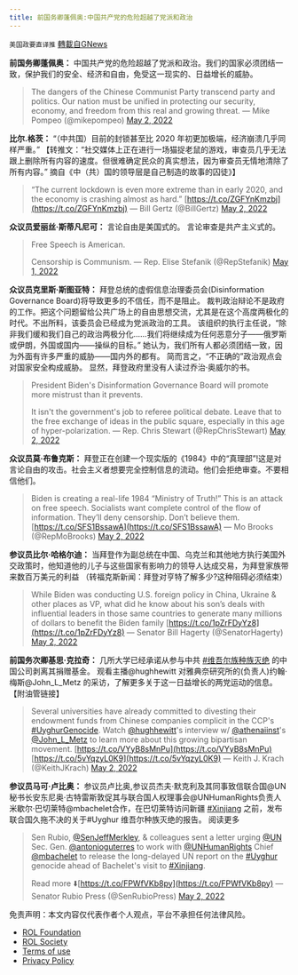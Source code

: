 ```yaml
---
title: 前国务卿蓬佩奥:中国共产党的危险超越了党派和政治
---
```

`美国政要直译推` [轉載自GNews](https://gnews.org/zh-hans/2458649/)

**前国务卿蓬佩奥：**
中国共产党的危险超越了党派和政治。我们的国家必须团结一致，保护我们的安全、经济和自由，免受这一现实的、日益增长的威胁。

> The dangers of the Chinese Communist Party transcend party and politics. Our nation must be unified in protecting our security, economy, and freedom from this real and growing threat.
> — Mike Pompeo (@mikepompeo) [May 2, 2022](https://twitter.com/mikepompeo/status/1521175699738054662?ref_src=twsrc%5Etfw)

**比尔.格茨：**
“（中共国）目前的封锁甚至比 2020 年初更加极端，经济崩溃几乎同样严重。” 【转推文：“社交媒体上正在进行一场猫捉老鼠的游戏，审查员几乎无法跟上删除所有内容的速度。但很难确定民众的真实想法，因为审查员无情地清除了所有内容。” 摘自《中（共）国的领导层是自己制造的故事的囚徒》】

> “The current lockdown is even more extreme than in early 2020, and the economy is crashing almost as hard.” [https://t.co/ZGFYnKmzbj](https://t.co/ZGFYnKmzbj)
> — Bill Gertz (@BillGertz) [May 2, 2022](https://twitter.com/BillGertz/status/1520998093352620032?ref_src=twsrc%5Etfw)

**众议员爱丽丝·斯蒂凡尼可：** 
言论自由是美国式的。 
言论审查是共产主义式的。

> Free Speech is American.
>  
> Censorship is Communism.
> — Rep. Elise Stefanik (@RepStefanik) [May 1, 2022](https://twitter.com/RepStefanik/status/1520826636232396800?ref_src=twsrc%5Etfw)

**众议员克里斯·斯图亚特：** 
拜登总统的虚假信息治理委员会(Disinformation Governance Board)将导致更多的不信任，而不是阻止。 裁判政治辩论不是政府的工作。把这个问题留给公共广场上的自由思想交流，尤其是在这个高度两极化的时代。不出所料，该委员会已经成为党派政治的工具。 该组织的执行主任说，“除非我们缓和我们自己的政治两极分化……我们将继续成为任何恶意分子——俄罗斯或伊朗，外国或国内——操纵的目标。” 她认为，我们所有人都必须团结一致，因为外面有许多严重的威胁——国内外的都有。 简而言之，“不正确的”政治观点会对国家安全构成威胁。 显然，拜登政府里没有人读过乔治·奥威尔的书。

> President Biden's Disinformation Governance Board will promote more mistrust than it prevents.
> 
> It isn't the government's job to referee political debate. Leave that to the free exchange of ideas in the public square, especially in this age of hyper-polarization.
> — Rep. Chris Stewart (@RepChrisStewart) [May 2, 2022](https://twitter.com/RepChrisStewart/status/1521148419733078021?ref_src=twsrc%5Etfw)

**众议员莫·布鲁克斯：** 
拜登正在创建一个现实版的《1984》中的“真理部”!这是对言论自由的攻击。社会主义者想要完全控制信息的流动。他们会拒绝审查。不要相信他们。

> Biden is creating a real-life 1984 “Ministry of Truth!” This is an attack on free speech. Socialists want complete control of the flow of information. They’ll deny censorship. Don’t believe them. [https://t.co/SFS1BssawA](https://t.co/SFS1BssawA)
> — Mo Brooks (@RepMoBrooks) [May 2, 2022](https://twitter.com/RepMoBrooks/status/1521146837708722177?ref_src=twsrc%5Etfw)

**参议员比尔·哈格尔迪：** 
当拜登作为副总统在中国、乌克兰和其他地方执行美国外交政策时，他知道他的儿子与这些国家有影响力的领导人达成交易，为拜登家族带来数百万美元的利益 （转福克斯新闻：拜登对亨特了解多少?这种阻碍必须结束）

> While Biden was conducting U.S. foreign policy in China, Ukraine & other places as VP, what did he know about his son’s deals with influential leaders in those same countries to generate many millions of dollars to benefit the Biden family [https://t.co/1pZrFDyYz8](https://t.co/1pZrFDyYz8)
> — Senator Bill Hagerty (@SenatorHagerty) [May 2, 2022](https://twitter.com/SenatorHagerty/status/1521186507230375936?ref_src=twsrc%5Etfw)

**前国务次卿基思·克拉奇：**
几所大学已经承诺从参与中共 [#维吾尔族种族灭绝](https://gettr.com/hashtag/%23%E7%BB%B4%E5%90%BE%E5%B0%94%E6%97%8F%E7%A7%8D%E6%97%8F%E7%81%AD%E7%BB%9D) 的中国公司剥离其捐赠基金。 观看主播@hughhewitt 对雅典奈研究所的(负责人)约翰·梅斯@John\_L\_Metz 的采访，了解更多关于这一日益增长的两党运动的信息。【附油管链接】

> Several universities have already committed to divesting their endowment funds from Chinese companies complicit in the CCP's [#UyghurGenocide](https://twitter.com/hashtag/UyghurGenocide?src=hash&amp;ref_src=twsrc%5Etfw). Watch [@hughhewitt](https://twitter.com/hughhewitt?ref_src=twsrc%5Etfw)'s interview w/ [@athenaiinst](https://twitter.com/athenaiinst?ref_src=twsrc%5Etfw)'s [@John\_L\_Metz](https://twitter.com/John_L_Metz?ref_src=twsrc%5Etfw) to learn more about this growing bipartisan movement. [https://t.co/VYyB8sMnPu](https://t.co/VYyB8sMnPu) [https://t.co/5vYqzyL0K9](https://t.co/5vYqzyL0K9)
> — Keith J. Krach (@KeithJKrach) [May 2, 2022](https://twitter.com/KeithJKrach/status/1521234475904126982?ref_src=twsrc%5Etfw)

**参议员马可·卢比奥：**
参议员卢比奥,参议员杰夫·默克利及其同事致信联合国@UN秘书长安东尼奥·古特雷斯敦促其与联合国人权理事会@UNHumanRights负责人米歇尔·巴切莱特@mbachelet合作，在巴切莱特访问新疆 [#Xinjiang](https://gettr.com/hashtag/%23Xinjiang) 之前，发布联合国久拖不决的关于#Uyghur 维吾尔种族灭绝的报告。 阅读更多

> Sen Rubio, [@SenJeffMerkley](https://twitter.com/SenJeffMerkley?ref_src=twsrc%5Etfw), & colleagues sent a letter urging [@UN](https://twitter.com/UN?ref_src=twsrc%5Etfw) Sec. Gen. [@antonioguterres](https://twitter.com/antonioguterres?ref_src=twsrc%5Etfw) to work with [@UNHumanRights](https://twitter.com/UNHumanRights?ref_src=twsrc%5Etfw) Chief [@mbachelet](https://twitter.com/mbachelet?ref_src=twsrc%5Etfw) to release the long-delayed UN report on the [#Uyghur](https://twitter.com/hashtag/Uyghur?src=hash&amp;ref_src=twsrc%5Etfw) genocide ahead of Bachelet's visit to [#Xinjiang](https://twitter.com/hashtag/Xinjiang?src=hash&amp;ref_src=twsrc%5Etfw). 
> 
> Read more ⬇️[https://t.co/FPWfVKb8py](https://t.co/FPWfVKb8py)
> — Senator Rubio Press (@SenRubioPress) [May 2, 2022](https://twitter.com/SenRubioPress/status/1521255106934714369?ref_src=twsrc%5Etfw)

免责声明：本文内容仅代表作者个人观点，平台不承担任何法律风险。
  
- [ROL Foundation](https://rolfoundation.org/)
- [ROL Society](https://rolsociety.org/)
- [Terms of use](https://gnews.org/terms-of-use-3/)
- [Privacy Policy](https://gnews.org/privacy-policy/)
